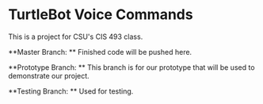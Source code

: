 <h1>TurtleBot Voice Commands</h1>

This is a project for CSU's CIS 493 class.

**Master Branch: **
Finished code will be pushed here.

**Prototype Branch: **
This branch is for our prototype that will be used to demonstrate our project.

**Testing Branch: **
Used for testing. 
